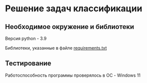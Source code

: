 <h1>Решение задач классификации</h1>
<h2>Необходимое окружение и библиотеки</h2>
<p>
  Версия python - 3.9
</p>
<p>
Библиотеки, указанные в файле <a href="https://github.com/sozmi/NT_analysys/blob/add_readme/NT_analysis/requirements.txt">requirements.txt</a>
</p>

<h2>Тестирование</h2>
Работоспособность программы проверялось в ОС - Windows 11
